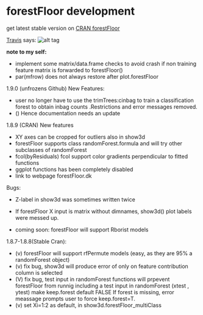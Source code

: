# forestFloor development

 get latest stable version on [CRAN forestFloor](https://cran.r-project.org/web/packages/forestFloor)

[Travis](https://travis-ci.org/sorhawell/forestFloor) says: ![alt tag](https://travis-ci.org/sorhawell/forestFloor.svg?branch=master)

**note to my self:**

- implement some matrix/data.frame checks to avoid crash if non training feature matrix is forwarded to forestFloor()
- par(mfrow) does not always restore after plot.forestFloor


1.9.0 (unfrozens Github)
New Features:
 - user no longer have to use the trimTrees:cinbag to train a classification forest to obtain inbag counts .Restrictions and error messages removed.
 - () Hence documentation needs an update
 

1.8.9 (CRAN)
New features
- XY axes can be cropped for outliers also in show3d
- forestFloor supports class randomForest.formula and will try other subclasses of randomForest
- fcol(byResiduals) fcol support color gradients perpendicular to fitted functions
- ggplot functions has been completely disabled
- link to webpage forestFloor.dk

Bugs:
- Z-label in show3d was sometimes written twice
- If forestFloor X input is matrix without dimnames, show3d() plot labels were messed up.



- coming soon:
forestFloor will support Rborist models

1.8.7-1.8.8(Stable Cran):
- (v) forestFloor will support rfPermute models (easy, as they are 95% a randomForest object)
- (v) fix bug, show3d will produce error of only on feature contribution column is selected
- (V) fix bug, test input in randomForest functions will prpevent forestFloor from runnig
        including a test input in randomForest (xtest , ytest) make keep.forest default FALSE If forest is missing, error meassage prompts user to force keep.forest=T. 
- (v) set Xi=1:2 as default, in show3d.forestFloor_multiClass
